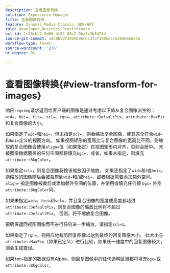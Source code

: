 ```yaml
---
description: 查看图像转换
solution: Experience Manager
title: 查看图像转换
feature: Dynamic Media Classic，SDK/API
role: Developer,Business Practitioner
exl-id: fc20cbc2-9d66-4c52-80c2-9ba7c3b54744
source-git-commit: 1ec8b59f442eb96c6c3f5f1405d57a38a86bd056
workflow-type: tm+mt
source-wordcount: '276'
ht-degree: 0%

---
```


# 查看图像转换{#view-transform-for-images}

响应`req=img`请求返回给客户端的图像是通过考虑以下值从复合图像派生的：`wid=`、`hei=`、`fit=`、`scl=`、`rgn=`、`attribute::DefaultPix`、`attribute::MaxPix`和复合图像的大小。

如果指定了`wid=`和`hei=`，但未指定`scl=`，则会缩放复合图像，使其完全符合`wid=`和`hei=`定义的视图方向。 如果视图矩形的宽高比与复合图像的宽高比不同，则缩放的复合图像会使用`align=`值（如果指定）在视图矩形内对齐，否则会居中。 未被图像数据覆盖的任何空间都将填充`bgc=`，或者，如果未指定，则填充`attribute::BkgColor`。

如果指定`scl=`，则复合图像将按该缩放因子缩放。 如果还指定了`wid=`和/或`hei=`，则缩放的图像随后会被裁剪到`wid=`和/或`hei=`，或者根据需要添加额外空间。 `align=` 指定图像被裁剪或添加额外空间的位置，并使用或填充任何额 `bgc=` 外空 `attribute::BkgColor`间。

如果未指定`wid=`、`hei=`和`scl=`，并且复合图像的宽度或高度都超过`attribute::DefaultPix`，则复合图像的缩放比例将不超过`attribute::DefaultPix`。 否则，将不缩放复合图像。

要确保返回视图图像而不进行任何进一步缩放，请指定`scl=1`。

如果指定了`rgn=`，则相应地裁剪回复图像以达到最终的回复图像大小。 此大小与`attribute::MaxPix`（如果已定义）进行比较，如果任一维度中的回复图像较大，则会生成错误。

如果`fmt=`指定的数据没有Alpha，则回复图像中的任何透明区域都将填充`bgc=`或`attribute::BkgColor`。
